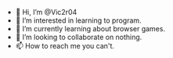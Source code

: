 - 👋 Hi, I’m @Vic2r04
- 👀 I’m interested in learning to program.
- 🌱 I’m currently learning about browser games.
- 💞️ I’m looking to collaborate on nothing.
- 📫 How to reach me you can't.

<!---
Vic2r04/Vic2r04 is a ✨ special ✨ repository because its `README.md` (this file) appears on your GitHub profile.
You can click the Preview link to take a look at your changes.
--->
